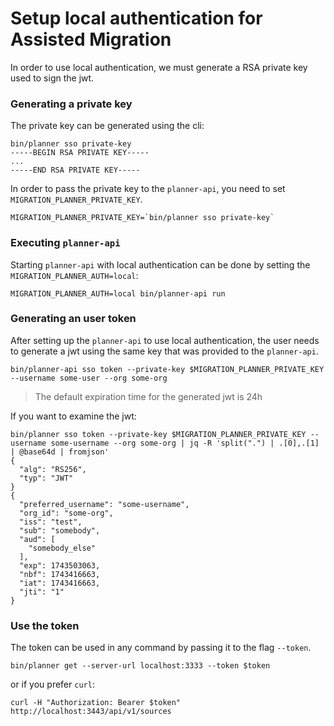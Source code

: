 # Setup local authentication for Assisted Migration

In order to use local authentication, we must generate a RSA private key used to sign the jwt.

### Generating a private key

The private key can be generated using the cli:
```
bin/planner sso private-key
-----BEGIN RSA PRIVATE KEY-----
...
-----END RSA PRIVATE KEY-----
```

In order to pass the private key to the `planner-api`, you need to set `MIGRATION_PLANNER_PRIVATE_KEY`.
```
MIGRATION_PLANNER_PRIVATE_KEY=`bin/planner sso private-key`
```

### Executing `planner-api`

Starting `planner-api` with local authentication can be done by setting the `MIGRATION_PLANNER_AUTH=local`:
```
MIGRATION_PLANNER_AUTH=local bin/planner-api run
```

### Generating an user token

After setting up the `planner-api` to use local authentication, the user needs to generate a jwt using the same key that was provided to the `planner-api`.
```
bin/planner-api sso token --private-key $MIGRATION_PLANNER_PRIVATE_KEY --username some-user --org some-org
```
> The default expiration time for the generated jwt is 24h

If you want to examine the jwt:
```
bin/planner sso token --private-key $MIGRATION_PLANNER_PRIVATE_KEY --username some-username --org some-org | jq -R 'split(".") | .[0],.[1] | @base64d | fromjson'
{
  "alg": "RS256",
  "typ": "JWT"
}
{
  "preferred_username": "some-username",
  "org_id": "some-org",
  "iss": "test",
  "sub": "somebody",
  "aud": [
    "somebody_else"
  ],
  "exp": 1743503063,
  "nbf": 1743416663,
  "iat": 1743416663,
  "jti": "1"
}
```

### Use the token

The token can be used in any command by passing it to the flag `--token`.
```
bin/planner get --server-url localhost:3333 --token $token
```

or if you prefer `curl`:
```
curl -H "Authorization: Bearer $token" http://localhost:3443/api/v1/sources
```


